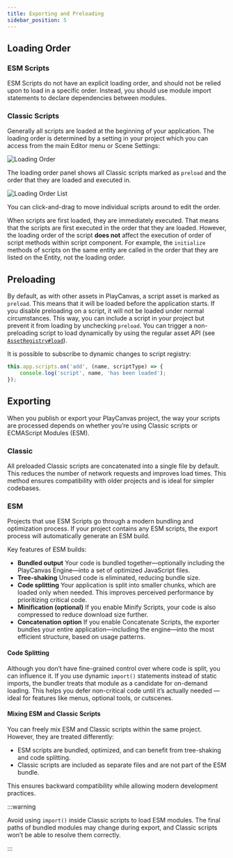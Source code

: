 ```yaml
---
title: Exporting and Preloading
sidebar_position: 5
---
```


## Loading Order

### ESM Scripts

ESM Scripts do not have an explicit loading order, and should not be relied upon to load in a specific order. Instead, you should use module import statements to declare dependencies between modules.

### Classic Scripts

Generally all scripts are loaded at the beginning of your application. The loading order is determined by a setting in your project which you can access from the main Editor menu or Scene Settings:

![Loading Order](/img/user-manual/scripting/script-loading-order.jpg)

The loading order panel shows all Classic scripts marked as `preload` and the order that they are loaded and executed in.

![Loading Order List](/img/user-manual/scripting/loading-order-list.jpg)

You can click-and-drag to move individual scripts around to edit the order.

When scripts are first loaded, they are immediately executed. That means that the scripts are first executed in the order that they are loaded. However, the loading order of the script **does not** affect the execution of order of script methods within script component. For example, the `initialize` methods of scripts on the same entity are called in the order that they are listed on the Entity, not the loading order.

## Preloading

By default, as with other assets in PlayCanvas, a script asset is marked as `preload`. This means that it will be loaded before the application starts. If you disable preloading on a script, it will not be loaded under normal circumstances. This way, you can include a script in your project but prevent it from loading by unchecking `preload`. You can trigger a non-preloading script to load dynamically by using the regular asset API (see [`AssetRegistry#load`](https://api.playcanvas.com/engine/classes/AssetRegistry.html#load)).

It is possible to subscribe to dynamic changes to script registry:

```javascript
this.app.scripts.on('add', (name, scriptType) => {
    console.log('script', name, 'has been loaded');
});
```

## Exporting

When you publish or export your PlayCanvas project, the way your scripts are processed depends on whether you’re using Classic scripts or ECMAScript Modules (ESM).

### Classic

All preloaded Classic scripts are concatenated into a single file by default. This reduces the number of network requests and improves load times. This method ensures compatibility with older projects and is ideal for simpler codebases.

### ESM

Projects that use ESM Scripts go through a modern bundling and optimization process. If your project contains any ESM scripts, the export process will automatically generate an ESM build.

Key features of ESM builds:

- **Bundled output** Your code is bundled together—optionally including the PlayCanvas Engine—into a set of optimized JavaScript files.
- **Tree-shaking** Unused code is eliminated, reducing bundle size.
- **Code splitting** Your application is split into smaller chunks, which are loaded only when needed. This improves perceived performance by prioritizing critical code.
- **Minification (optional)** If you enable Minify Scripts, your code is also compressed to reduce download size further.
- **Concatenation option** If you enable Concatenate Scripts, the exporter bundles your entire application—including the engine—into the most efficient structure, based on usage patterns.

#### Code Splitting

Although you don’t have fine-grained control over where code is split, you can influence it. If you use dynamic `import()` statements instead of static imports, the bundler treats that module as a candidate for on-demand loading. This helps you defer non-critical code until it’s actually needed — ideal for features like menus, optional tools, or cutscenes.

#### Mixing ESM and Classic Scripts

You can freely mix ESM and Classic scripts within the same project. However, they are treated differently:

- ESM scripts are bundled, optimized, and can benefit from tree-shaking and code splitting.
- Classic scripts are included as separate files and are not part of the ESM bundle.

This ensures backward compatibility while allowing modern development practices.

:::warning

Avoid using `import()` inside Classic scripts to load ESM modules. The final paths of bundled modules may change during export, and Classic scripts won’t be able to resolve them correctly.

:::
